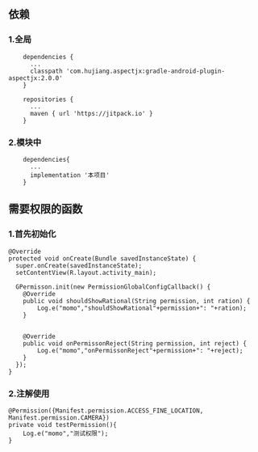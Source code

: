 ## 依赖
### 1.全局
```
    dependencies {
      ...
      classpath 'com.hujiang.aspectjx:gradle-android-plugin-aspectjx:2.0.0'
    }

    repositories {
      ...
      maven { url 'https://jitpack.io' }
    }

````
### 2.模块中
```
    dependencies{
      ...
      implementation '本项目'
    }
```

## 需要权限的函数
### 1.首先初始化

    @Override
    protected void onCreate(Bundle savedInstanceState) {
      super.onCreate(savedInstanceState);
      setContentView(R.layout.activity_main);

      GPermisson.init(new PermissionGlobalConfigCallback() {
        @Override
        public void shouldShowRational(String permission, int ration) {
            Log.e("momo","shouldShowRational"+permission+": "+ration);
        }


        @Override
        public void onPermissonReject(String permission, int reject) {
            Log.e("momo","onPermissonReject"+permission+": "+reject);
        }
      });
    }

### 2.注解使用
    @Permission({Manifest.permission.ACCESS_FINE_LOCATION, Manifest.permission.CAMERA})
    private void testPermission(){
        Log.e("momo","测试权限");
    }